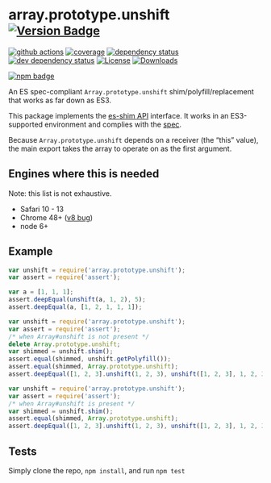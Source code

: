 # array.prototype.unshift <sup>[![Version Badge][npm-version-svg]][package-url]</sup>

[![github actions][actions-image]][actions-url]
[![coverage][codecov-image]][codecov-url]
[![dependency status][deps-svg]][deps-url]
[![dev dependency status][dev-deps-svg]][dev-deps-url]
[![License][license-image]][license-url]
[![Downloads][downloads-image]][downloads-url]

[![npm badge][npm-badge-png]][package-url]

An ES spec-compliant `Array.prototype.unshift` shim/polyfill/replacement that works as far down as ES3.

This package implements the [es-shim API](https://github.com/es-shims/api) interface. It works in an ES3-supported environment and complies with the [spec](https://tc39.es/ecma262/#sec-array.prototype.concat).

Because `Array.prototype.unshift` depends on a receiver (the “this” value), the main export takes the array to operate on as the first argument.

## Engines where this is needed

Note: this list is not exhaustive.

  - Safari 10 - 13
  - Chrome 48+ ([v8 bug](https://bugs.chromium.org/p/v8/issues/detail?id=10381))
  - node 6+

## Example

```js
var unshift = require('array.prototype.unshift');
var assert = require('assert');

var a = [1, 1, 1];
assert.deepEqual(unshift(a, 1, 2), 5);
assert.deepEqual(a, [1, 2, 1, 1, 1]);
```

```js
var unshift = require('array.prototype.unshift');
var assert = require('assert');
/* when Array#unshift is not present */
delete Array.prototype.unshift;
var shimmed = unshift.shim();
assert.equal(shimmed, unshift.getPolyfill());
assert.equal(shimmed, Array.prototype.unshift);
assert.deepEqual([1, 2, 3].unshift(1, 2, 3), unshift([1, 2, 3], 1, 2, 3));
```

```js
var unshift = require('array.prototype.unshift');
var assert = require('assert');
/* when Array#unshift is present */
var shimmed = unshift.shim();
assert.equal(shimmed, Array.prototype.unshift);
assert.deepEqual([1, 2, 3].unshift(1, 2, 3), unshift([1, 2, 3], 1, 2, 3));
```

## Tests
Simply clone the repo, `npm install`, and run `npm test`

[package-url]: https://npmjs.org/package/array.prototype.unshift
[npm-version-svg]: https://versionbadg.es/es-shims/Array.prototype.unshift.svg
[deps-svg]: https://david-dm.org/es-shims/Array.prototype.unshift.svg
[deps-url]: https://david-dm.org/es-shims/Array.prototype.unshift
[dev-deps-svg]: https://david-dm.org/es-shims/Array.prototype.unshift/dev-status.svg
[dev-deps-url]: https://david-dm.org/es-shims/Array.prototype.unshift#info=devDependencies
[npm-badge-png]: https://nodei.co/npm/array.prototype.unshift.png?downloads=true&stars=true
[license-image]: https://img.shields.io/npm/l/array.prototype.unshift.svg
[license-url]: LICENSE
[downloads-image]: https://img.shields.io/npm/dm/array.prototype.unshift.svg
[downloads-url]: https://npm-stat.com/charts.html?package=array.prototype.unshift
[codecov-image]: https://codecov.io/gh/es-shims/Array.prototype.unshift/branch/main/graphs/badge.svg
[codecov-url]: https://app.codecov.io/gh/es-shims/Array.prototype.unshift/
[actions-image]: https://img.shields.io/endpoint?url=https://github-actions-badge-u3jn4tfpocch.runkit.sh/es-shims/Array.prototype.unshift
[actions-url]: https://github.com/es-shims/Array.prototype.unshift/actions
